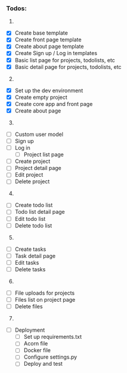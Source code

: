 ### Todos:
1. 
- [x] Create base template
- [x] Create front page template
- [x] Create about page template
- [x] Create Sign up / Log in templates
- [x] Basic list page for projects, todolists, etc
- [x] Basic detail page for projects, todolists, etc
2.
- [x] Set up the dev environment
- [x] Create empty project
- [x] Create core app and front page
- [x] Create about page
3.
- [ ] Custom user model
- [ ] Sign up
- [ ] Log in
    - [ ] Project list page
- [ ] Create project
- [ ] Project detail page
- [ ] Edit project
- [ ] Delete project
4.
- [ ] Create todo list
- [ ] Todo list detail page
- [ ] Edit todo list
- [ ] Delete todo list
5.
- [ ] Create tasks
- [ ] Task detail page
- [ ] Edit tasks
- [ ] Delete tasks
6.
- [ ] File uploads for projects
- [ ] Files list on project page
- [ ] Delete files
7.
- [ ] Deployment
    - [ ] Set up requirements.txt
    - [ ] Acorn file
    - [ ] Docker file
    - [ ] Configure settings.py
    - [ ] Deploy and test
